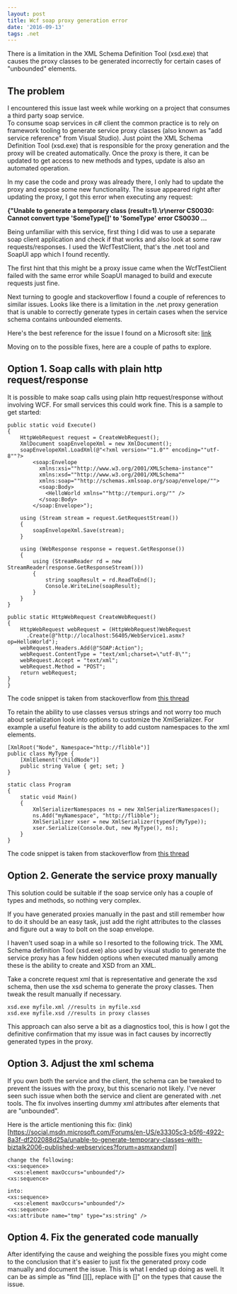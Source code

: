 ```yaml
---
layout: post
title: Wcf soap proxy generation error
date: '2016-09-13'
tags: .net
---
```


There is a limitation in the XML Schema Definition Tool (xsd.exe) that causes the proxy classes to be generated incorrectly for certain cases of "unbounded" elements.

## The problem

I encountered this issue last week while working on a project that consumes a third party soap service.  
To consume soap services in c# client the common practice is to rely on framework tooling to generate service proxy classes (also known as "add service reference" from Visual Studio). Just point the XML Schema Definition Tool (xsd.exe) that is responsible for the proxy generation and the proxy will be created automatically. Once the proxy is there, it can be updated to get access to new methods and types, update is also an automated operation.

In my case the code and proxy was already there, I only had to update the proxy and expose some new functionality. The issue appeared right after updating the proxy, I got this error when executing any request:

**{"Unable to generate a temporary class (result=1).\r\nerror CS0030: Cannot convert type 'SomeType[]' to 'SomeType' error CS0030 ...**

Being unfamiliar with this service, first thing I did was to use a separate soap client application and check if that works and also look at some raw requests/responses. I used the WcfTestClient, that's the .net tool and SoapUI app which I found recently.

The first hint that this might be a proxy issue came when the WcfTestClient failed with the same error while SoapUI managed to build and execute requests just fine.

Next turning to google and stackoverflow I found a couple of references to similar issues. Looks like there is a limitation in the .net proxy generation
that is unable to correctly generate types in certain cases when the service schema contains unbounded elements.

Here's the best reference for the issue I found on a Microsoft site: [link](https://social.msdn.microsoft.com/Forums/en-US/e33305c3-b5f6-4922-8a3f-df202088d25a/unable-to-generate-temporary-classes-with-biztalk2006-published-webservices?forum=asmxandxml)

Moving on to the possible fixes, here are a couple of paths to explore.

## Option 1. Soap calls with plain http request/response

It is possible to make soap calls using plain http request/response without involving WCF. For small services this could work fine. This is a sample to get started:

```
public static void Execute()
{
    HttpWebRequest request = CreateWebRequest();
    XmlDocument soapEnvelopeXml = new XmlDocument();
    soapEnvelopeXml.LoadXml(@"<?xml version=""1.0"" encoding=""utf-8""?>
        <soap:Envelope
          xmlns:xsi=""http://www.w3.org/2001/XMLSchema-instance""
          xmlns:xsd=""http://www.w3.org/2001/XMLSchema"" 
          xmlns:soap=""http://schemas.xmlsoap.org/soap/envelope/"">
          <soap:Body>
            <HelloWorld xmlns=""http://tempuri.org/"" />
          </soap:Body>
        </soap:Envelope>");

    using (Stream stream = request.GetRequestStream())
    {
        soapEnvelopeXml.Save(stream);
    }

    using (WebResponse response = request.GetResponse())
    {
        using (StreamReader rd = new StreamReader(response.GetResponseStream()))
        {
            string soapResult = rd.ReadToEnd();
            Console.WriteLine(soapResult);
        }
    }
}

public static HttpWebRequest CreateWebRequest()
{
    HttpWebRequest webRequest = (HttpWebRequest)WebRequest
      .Create(@"http://localhost:56405/WebService1.asmx?op=HelloWorld");
    webRequest.Headers.Add(@"SOAP:Action");
    webRequest.ContentType = "text/xml;charset=\"utf-8\"";
    webRequest.Accept = "text/xml";
    webRequest.Method = "POST";
    return webRequest;
}
}
```
The code snippet is taken from stackoverflow from [this thread](http://stackoverflow.com/questions/4791794/client-to-send-soap-request-and-received-response)


To retain the ability to use classes versus strings and not worry too much about serialization look into options to customize the XmlSerializer.
For example a useful feature is the ability to add custom namespaces to the xml elements.

```
[XmlRoot("Node", Namespace="http://flibble")]
public class MyType {
    [XmlElement("childNode")]
    public string Value { get; set; }
}

static class Program
{
    static void Main()
    {
        XmlSerializerNamespaces ns = new XmlSerializerNamespaces();
        ns.Add("myNamespace", "http://flibble");
        XmlSerializer xser = new XmlSerializer(typeof(MyType));
        xser.Serialize(Console.Out, new MyType(), ns);
    }
}
```
The code snippet is taken from stackoverflow from [this thread](http://stackoverflow.com/questions/2339782/xml-serialization-and-namespace-prefixes)


## Option 2. Generate the service proxy manually

This solution could be suitable if the soap service only has a couple of types and methods, so nothing very complex.

If you have generated proxies manually in the past and still remember how to do it should be an easy task, just add the right attributes to the classes and figure out a way to bolt on the soap envelope.

I haven't used soap in a while so I resorted to the following trick. The XML Schema definition Tool (xsd.exe) also used by visual studio to generate the service proxy has a few hidden options when executed manually among these is the ability to create and XSD from an XML.

Take a concrete request xml that is representative and generate the xsd schema, then use the xsd schema to generate the proxy classes. Then tweak the result manually if necessary.

```
xsd.exe myfile.xml //results in myfile.xsd
xsd.exe myfile.xsd //results in proxy classes
```

This approach can also serve a bit as a diagnostics tool, this is how I got the definitive confirmation that my issue was in fact causes by incorrectly generated types in the proxy.

## Option 3. Adjust the xml schema

If you own both the service and the client, the schema can be tweaked to prevent the issues with the proxy, but this scenario not likely. I've never seen such issue when both the service and client are generated with .net tools. The fix involves inserting dummy xml attributes after elements that are "unbounded".

Here is the article mentioning this fix: (link)[https://social.msdn.microsoft.com/Forums/en-US/e33305c3-b5f6-4922-8a3f-df202088d25a/unable-to-generate-temporary-classes-with-biztalk2006-published-webservices?forum=asmxandxml]

```
change the following:
<xs:sequence>
  <xs:element maxOccurs="unbounded"/>
<xs:sequence>

into:
<xs:sequence>
  <xs:element maxOccurs="unbounded"/>
<xs:sequence>
<xs:attribute name="tmp" type="xs:string" />
```

## Option 4. Fix the generated code manually

After identifying the cause and weighing the possible fixes you might come to the conclusion that it's easier to just fix the generated proxy code manually and document the issue. This is what I ended up doing as well. It can be as simple as "find [][], replace with []" on the types that cause the issue.
